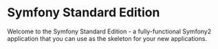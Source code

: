 Symfony Standard Edition
========================

Welcome to the Symfony Standard Edition - a fully-functional Symfony2
application that you can use as the skeleton for your new applications.

